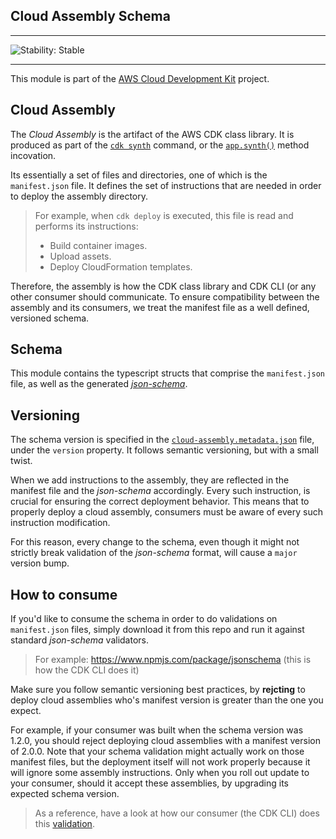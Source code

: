 ## Cloud Assembly Schema
<!--BEGIN STABILITY BANNER-->

---

![Stability: Stable](https://img.shields.io/badge/stability-Stable-success.svg?style=for-the-badge)


---
<!--END STABILITY BANNER-->

This module is part of the [AWS Cloud Development Kit](https://github.com/aws/aws-cdk) project.

## Cloud Assembly

The *Cloud Assembly* is the artifact of the AWS CDK class library. It is produced as part of the
[`cdk synth`](https://github.com/aws/aws-cdk/tree/master/packages/aws-cdk#cdk-synthesize)
command, or the [`app.synth()`](https://github.com/aws/aws-cdk/blob/master/packages/@aws-cdk/core/lib/app.ts#L135) method incovation.

Its essentially a set of files and directories, one of which is the `manifest.json` file. It defines the set of instructions that are
needed in order to deploy the assembly directory.

> For example, when `cdk deploy` is executed, this file is read and performs its instructions:
> - Build container images.
> - Upload assets.
> - Deploy CloudFormation templates.

Therefore, the assembly is how the CDK class library and CDK CLI (or any other consumer should communicate. To ensure compatibility
between the assembly and its consumers, we treat the manifest file as a well defined, versioned schema.

## Schema

This module contains the typescript structs that comprise the `manifest.json` file, as well as the
generated [*json-schema*](./schema/cloud-assembly.schema.json).

## Versioning

The schema version is specified in the [`cloud-assembly.metadata.json`](./schema/cloud-assembly.schema.json) file, under the `version` property.
It follows semantic versioning, but with a small twist.

When we add instructions to the assembly, they are reflected in the manifest file and the *json-schema* accordingly. Every such instruction, is crucial for ensuring the correct deployment behavior. This means that to properly deploy a cloud assembly, consumers must be aware of every such instruction modification.

For this reason, every change to the schema, even though it might not strictly break validation of the *json-schema* format, will cause a `major` version bump.

## How to consume

If you'd like to consume the schema in order to do validations on `manifest.json` files, simply download it from this repo and run it against
standard *json-schema* validators.


> For example: https://www.npmjs.com/package/jsonschema (this is how the CDK CLI does it)

Make sure you follow semantic versioning best practices, by **rejcting** to deploy cloud assemblies who's manifest version is greater than the one you expect.

For example, if your consumer was built when the schema version was 1.2.0, you should reject deploying cloud assemblies with a manifest version of 2.0.0. Note that your schema validation might actually work on those manifest files, but the deployment itself will not work properly because it will ignore some assembly instructions. Only when you roll out update to your consumer, should it accept these assemblies, by upgrading its expected schema version.

> As a reference, have a look at how our consumer (the CDK CLI) does this [validation](../../aws-cdk/lib/api/cxapp/exec.ts).